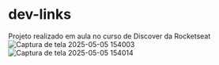 # dev-links
Projeto realizado em aula no curso de Discover da Rocketseat
![Captura de tela 2025-05-05 154003](https://github.com/user-attachments/assets/ad5afd7e-e32d-426d-bbfc-4bc3da3d921b)
![Captura de tela 2025-05-05 154014](https://github.com/user-attachments/assets/d4a1695b-cfa7-4906-a2bd-f4c042c4282d)
